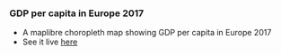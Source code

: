 ### GDP per capita in Europe 2017

- A maplibre choropleth map showing GDP per capita in Europe 2017
- See it live [here](https://competent-wescoff-e69b15.netlify.app/)